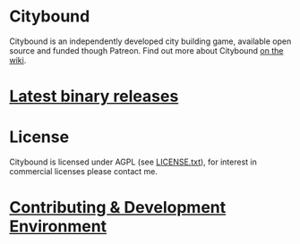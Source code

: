 # Citybound

Citybound is an independently developed city building game, available open source and funded though Patreon.
Find out more about Citybound [on the wiki](https://github.com/aeickhoff/citybound/wiki).

# [Latest binary releases](https://github.com/aeickhoff/citybound/releases)

# License

Citybound is licensed under AGPL (see [LICENSE.txt](LICENSE.txt)), for interest in commercial licenses please contact me.

# [Contributing & Development Environment](CONTRIBUTING.md)